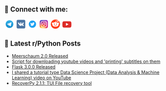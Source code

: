 ## 🔎 Connect with me:
[<img src="https://github.com/bullbesh/bullbesh/blob/main/images/Telegram.png" width="32" height="32" />](https://t.me/bullbesh)
[<img src="https://github.com/bullbesh/bullbesh/blob/main/images/VK.png" width="32" height="32" />](https://vk.com/bullbesh)
[<img src="https://github.com/bullbesh/bullbesh/blob/main/images/Twitter.png" width="32" height="32" />](https://twitter.com/bullbesh1)
[<img src="https://github.com/bullbesh/bullbesh/blob/main/images/Instagram.png" width="32" height="32" />](https://www.instagram.com/bullbesh)
[<img src="https://github.com/bullbesh/bullbesh/blob/main/images/Reddit.png" width="32" height="32" />](https://www.reddit.com/user/bullbesh)
[<img src="https://github.com/bullbesh/bullbesh/blob/main/images/YouTube.png" width="32" height="32" />](https://www.youtube.com/channel/UCtfjRs6uzgq5mfm8S06WTcg)

## 📕 Latest r/Python Posts
<!-- BLOG-POST-LIST:START -->
- [Meerschaum 2.0 Released](https://www.reddit.com/r/Python/comments/16wb29b/meerschaum_20_released/)
- [Script for downloading youtube videos and &#39;printing&#39; subtitles on them](https://www.reddit.com/r/Python/comments/16wa3w5/script_for_downloading_youtube_videos_and/)
- [Flask 3.0.0 Released](https://www.reddit.com/r/Python/comments/16w97i6/flask_300_released/)
- [I shared a tutorial type Data Science Project &lpar;Data Analysis &amp; Machine Learning&rpar; video on YouTube](https://www.reddit.com/r/Python/comments/16w96iz/i_shared_a_tutorial_type_data_science_project/)
- [RecoverPy 2.1.1: TUI File recovery tool](https://www.reddit.com/r/Python/comments/16w90kc/recoverpy_211_tui_file_recovery_tool/)
<!-- BLOG-POST-LIST:END -->
